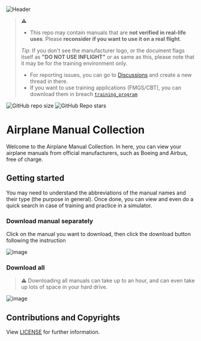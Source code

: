 ![Header](https://github.com/shiroinekotfs/airplane-manuals-collection/assets/115929530/81d80b91-f389-4e53-afc3-9b3b92e34db2)

> ⚠️
> * This repo may contain manuals that are **not verified in real-life uses**. Please **reconsider if you want to use it on a real flight**.
> 
> *Tip*: If you don't see the manufacturer logo, or the document flags itself as **"DO NOT USE INFLIGHT"** or as same as this, please note that it may be for the training environment only.
> * For reporting issues, you can go to [Discussions](https://github.com/shiroinekotfs/airplane-manuals-collection/discussions) and create a new  thread in there.
> * If you want to use training applications (FMGS/CBT), you can download them in breach [`training_program`](https://github.com/shiroinekotfs/airplane-manuals-collection/tree/training_program)

![GitHub repo size](https://img.shields.io/github/repo-size/shiroinekotfs/airplane-manuals-collection)
![GitHub Repo stars](https://img.shields.io/github/stars/shiroinekotfs/airplane-manuals-collection)

# Airplane Manual Collection

Welcome to the Airplane Manual Collection. In here, you can view your airplane manuals from official manufacturers, such as Boeing and Airbus, free of charge.

## Getting started

You may need to understand the abbreviations of the manual names and their type (the purpose in general). Once done, you can view and even do a quick search in case of training and practice in a simulator.

### Download manual separately

Click on the manual you want to download, then click the download button following the instruction

![image](https://github.com/shiroinekotfs/airplane-manuals-collection/assets/115929530/8363e8c5-a98e-4259-b33c-99ab42327eed)

### Download all

> ⚠️ Downloading all manuals can take up to an hour, and can even take up lots of space in your hard drive.

![image](https://github.com/shiroinekotfs/airplane-manuals-collection/assets/115929530/295d3eb3-3edf-4afb-a25f-8744c3c10d05)

## Contributions and Copyrights

View [LICENSE](https://github.com/shiroinekotfs/airplane-manuals-collection#) for further information.
